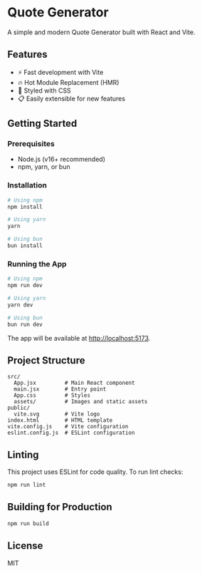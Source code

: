# Quote Generator

A simple and modern Quote Generator built with React and Vite.

## Features

- ⚡️ Fast development with Vite
- 🔥 Hot Module Replacement (HMR)
- 🎨 Styled with CSS
- 📋 Easily extensible for new features

## Getting Started

### Prerequisites

- Node.js (v16+ recommended)
- npm, yarn, or bun

### Installation

```sh
# Using npm
npm install

# Using yarn
yarn

# Using bun
bun install
```

### Running the App

```sh
# Using npm
npm run dev

# Using yarn
yarn dev

# Using bun
bun run dev
```

The app will be available at [http://localhost:5173](http://localhost:5173).

## Project Structure

```
src/
  App.jsx         # Main React component
  main.jsx        # Entry point
  App.css         # Styles
  assets/         # Images and static assets
public/
  vite.svg        # Vite logo
index.html        # HTML template
vite.config.js    # Vite configuration
eslint.config.js  # ESLint configuration
```

## Linting

This project uses ESLint for code quality. To run lint checks:

```sh
npm run lint
```

## Building for Production

```sh
npm run build
```

## License

MIT
